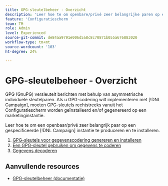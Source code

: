 ```yaml
---
title: GPG-sleutelbeheer - Overzicht
description: 'Leer hoe te om openbare/privé zeer belangrijke paren op een gespecificeerde  [!DNL Campaign] instantie te produceren en te installeren. '
feature: 'Configuratiescherm '
team: TM
role: Admin
level: Experienced
source-git-commit: de84aa9791e006d5a8c8c70871b055a676883020
workflow-type: tm+mt
source-wordcount: '103'
ht-degree: 24%

---
```


# GPG-sleutelbeheer - Overzicht

GPG (GnuPG) versleutelt berichten met behulp van asymmetrische individuele sleutelparen. Als u GPG-codering wilt implementeren met [!DNL Campaign], moeten GPG-sleutels rechtstreeks vanuit het Configuratiescherm worden geïnstalleerd en/of gegenereerd op een marketinginstantie.

Leer hoe te om een openbaar/privé zeer belangrijk paar op een gespecificeerde [!DNL Campaign] instantie te produceren en te installeren.

1. [GPG-sleutels voor gegevenscodering genereren en installeren](./generate-and-install-gpg-keys.md)
2. [Een GPG-sleutel gebruiken om gegevens te coderen](./use-a-gpg-key-to-encrypt-data.md)
3. [Gegevens decoderen](./decrypt-data.md)

## Aanvullende resources

* [GPG-sleutelbeheer (documentatie)](https://experienceleague.adobe.com/docs/control-panel/using/instances-settings/gpg-keys-management.html)
